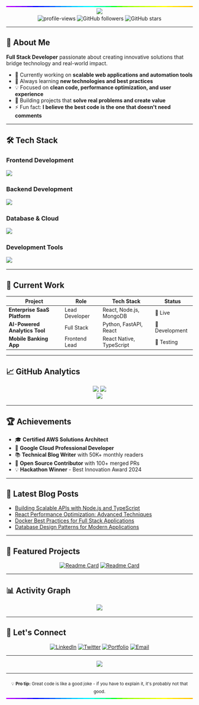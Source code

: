 <img style="width:100%;height:3px;" src="./bar.gif" />
<div align="center">
  <img src="https://readme-typing-svg.herokuapp.com/?font=Righteous&size=35&center=true&vCenter=true&width=600&height=70&duration=4000&lines=Hi+there!+👋;I'm+a+Full+Stack+Developer;Welcome+to+my+GitHub!" />
</div>

<div align="center">
  <img src="https://komarev.com/ghpvc/?username=YOURUSERNAME&label=Profile%20views&color=0e75b6&style=flat" alt="profile-views" />
  <img alt="GitHub followers" src="https://img.shields.io/github/followers/YOURUSERNAME?style=social">
  <img alt="GitHub stars" src="https://img.shields.io/github/stars/YOURUSERNAME?style=social">
</div>

---

## 🚀 About Me

**Full Stack Developer** passionate about creating innovative solutions that bridge technology and real-world impact.

- 🔭 Currently working on **scalable web applications and automation tools**
- 🌱 Always learning **new technologies and best practices**
- 💡 Focused on **clean code, performance optimization, and user experience**
- 🎯 Building projects that **solve real problems and create value**
- ⚡ Fun fact: **I believe the best code is the one that doesn't need comments**

---

## 🛠️ Tech Stack

### **Frontend Development**
<div align="left">
  <img src="https://skillicons.dev/icons?i=react,nextjs,vue,svelte,typescript,javascript,html,css,tailwind,sass" />
</div>

### **Backend Development**
<div align="left">
  <img src="https://skillicons.dev/icons?i=nodejs,python,java,php,nestjs,express,django,spring,dotnet" />
</div>

### **Database & Cloud**
<div align="left">
  <img src="https://skillicons.dev/icons?i=mongodb,mysql,postgresql,redis,firebase,aws,docker,kubernetes" />
</div>

### **Development Tools**
<div align="left">
  <img src="https://skillicons.dev/icons?i=git,github,vscode,figma,postman,linux" />
</div>

---

## 💼 Current Work

| Project | Role | Tech Stack | Status |
|---------|------|------------|--------|
| **Enterprise SaaS Platform** | Lead Developer | React, Node.js, MongoDB | 🚀 Live |
| **AI-Powered Analytics Tool** | Full Stack | Python, FastAPI, React | 🔧 Development |
| **Mobile Banking App** | Frontend Lead | React Native, TypeScript | 📱 Testing |

---

## 📈 GitHub Analytics

<div align="center">
  <img height="180em" src="https://github-readme-stats.vercel.app/api?username=YOURUSERNAME&show_icons=true&theme=github_dark&include_all_commits=true&count_private=true"/>
  <img height="180em" src="https://github-readme-stats.vercel.app/api/top-langs/?username=YOURUSERNAME&layout=compact&langs_count=8&theme=github_dark"/>
</div>

<div align="center">
  <img src="https://github-readme-streak-stats.herokuapp.com/?user=YOURUSERNAME&theme=github-dark-blue&hide_border=true" />
</div>

---

## 🏆 Achievements

- 🎓 **Certified AWS Solutions Architect**
- 🏅 **Google Cloud Professional Developer**
- 📚 **Technical Blog Writer** with 50K+ monthly readers
- 🎯 **Open Source Contributor** with 100+ merged PRs
- 💡 **Hackathon Winner** - Best Innovation Award 2024

---

## 📝 Latest Blog Posts

<!-- BLOG-POST-LIST:START -->
- [Building Scalable APIs with Node.js and TypeScript](https://yourblog.com/scalable-apis)
- [React Performance Optimization: Advanced Techniques](https://yourblog.com/react-performance)
- [Docker Best Practices for Full Stack Applications](https://yourblog.com/docker-best-practices)
- [Database Design Patterns for Modern Applications](https://yourblog.com/database-patterns)
<!-- BLOG-POST-LIST:END -->

---

## 🌟 Featured Projects

<div align="center">

[![Readme Card](https://github-readme-stats.vercel.app/api/pin/?username=YOURUSERNAME&repo=PROJECT1&theme=github_dark)](https://github.com/YOURUSERNAME/PROJECT1)
[![Readme Card](https://github-readme-stats.vercel.app/api/pin/?username=YOURUSERNAME&repo=PROJECT2&theme=github_dark)](https://github.com/YOURUSERNAME/PROJECT2)

</div>

---

## 📊 Activity Graph

<div align="center">
  <img src="https://github-readme-activity-graph.vercel.app/graph?username=YOURUSERNAME&theme=github-compact&bg_color=0d1117&color=58a6ff&line=1f6feb&point=58a6ff&area=true&hide_border=true" />
</div>

---

## 🤝 Let's Connect

<div align="center">
  
[![LinkedIn](https://img.shields.io/badge/LinkedIn-0077B5?style=for-the-badge&logo=linkedin&logoColor=white)](https://linkedin.com/in/YOURPROFILE)
[![Twitter](https://img.shields.io/badge/Twitter-1DA1F2?style=for-the-badge&logo=twitter&logoColor=white)](https://twitter.com/YOURHANDLE)
[![Portfolio](https://img.shields.io/badge/Portfolio-FF5722?style=for-the-badge&logo=google-chrome&logoColor=white)](https://yourportfolio.com)
[![Email](https://img.shields.io/badge/Email-D14836?style=for-the-badge&logo=gmail&logoColor=white)](mailto:your.email@gmail.com)

</div>

---

<div align="center">
  <img src="https://readme-typing-svg.herokuapp.com/?font=Righteous&size=25&center=true&vCenter=true&width=500&height=70&duration=4000&lines=Thanks+for+visiting!+✨;Let's+build+something+amazing+together!;Always+open+to+collaboration+💪" />
</div>

---

<div align="center">
  <sub>💡 <strong>Pro tip:</strong> Great code is like a good joke - if you have to explain it, it's probably not that good.</sub>
</div>
<img style="width:100%;height:3px;" src="./bar.gif" />

